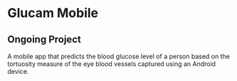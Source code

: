 # Glucam Mobile
## Ongoing Project
A mobile app that predicts the blood glucose level of a person based on the tortuosity measure of the eye blood vessels captured using an Android device.
